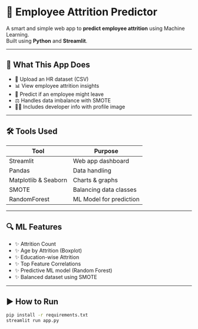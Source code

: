 # 👥 Employee Attrition Predictor

A smart and simple web app to **predict employee attrition** using Machine Learning.  
Built using **Python** and **Streamlit**.

---

## 📌 What This App Does

- 📂 Upload an HR dataset (CSV)
- 📊 View employee attrition insights
- 🔮 Predict if an employee might leave
- ⚖️ Handles data imbalance with SMOTE
- 👨‍💻 Includes developer info with profile image

---

## 🛠️ Tools Used

| Tool       | Purpose                        |
|------------|--------------------------------|
| Streamlit  | Web app dashboard              |
| Pandas     | Data handling                  |
| Matplotlib & Seaborn | Charts & graphs       |
| SMOTE      | Balancing data classes         |
| RandomForest | ML Model for prediction      |

---

## 🔍 ML Features

- ✨ Attrition Count  
- ✨ Age by Attrition (Boxplot)  
- ✨ Education-wise Attrition  
- ✨ Top Feature Correlations  
- ✨ Predictive ML model (Random Forest)  
- ✨ Balanced dataset using SMOTE

---

## ▶️ How to Run

```bash
pip install -r requirements.txt
streamlit run app.py


